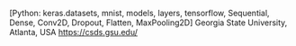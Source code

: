[Python: keras.datasets, mnist, models, layers, tensorflow, Sequential, Dense, Conv2D, Dropout, Flatten, MaxPooling2D]
Georgia State University, Atlanta, USA
https://csds.gsu.edu/
